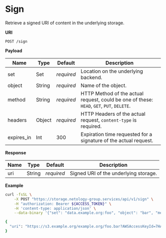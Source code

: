 # Sign

Retrieve a signed URI of content in the underlying storage.

**URI**

```
POST /sign
```

**Payload**

Name       | Type   | Default    | Description
---------- | ------ | ---------- | ------------------
set        | Set    | _required_ | Location on the underlying backend.
object     | String | _required_ | Name of the object.
method     | String | _required_ | HTTP Method of the actual request, could be one of these: `HEAD`, `GET`, `PUT`, `DELETE`.
headers    | Object | _required_ | HTTP Headers of the actual request, `content-type` is required.
expires_in | Int    |        300 | Expiration time requested for a signature of the actual request.

**Response**

Name    | Type   | Default    | Description
------- | ------ | ---------- | ------------------
uri     | String | _required_ | Signed URI of the underlying storage.

**Example**

```bash
curl -fsSL \
    -X POST "https://storage.netology-group.services/api/v1/sign" \
    -H "authorization: Bearer ${ACCESS_TOKEN}" \
    -H 'content-type: application/json' \
    --data-binary '{"set": "data.example.org:foo", "object": "bar", "method": "PUT", "headers": {"content-type": "text/plain"}}'

{
  "uri": "https://s3.example.org/example.org/foo.bar?AWSAccessKeyId=7HAbGrmLzeWa4T8R&Expires=1530820731&Signature=bnIwiFU1iqlR7PdWnelPHkvjnKE%3D"
}
```
